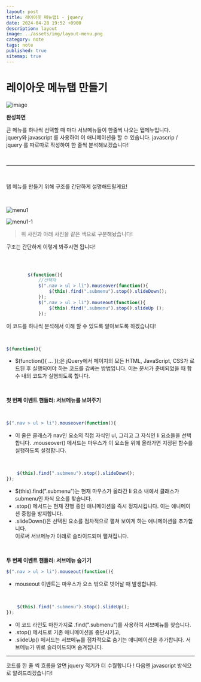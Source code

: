 ```yaml
---
layout: post
title: 레이아웃 메뉴탭1 - jquery 
date: 2024-04-28 19:52 +0900
description: layout
image: ../assets/img/layout-menu.png
category: note
tags: note
published: true
sitemap: true
---
```


# 레이아웃 메뉴탭 만들기 

![image](https://github.com/kimyih/kimyih.github.io/assets/163376151/9b6c1810-6fd6-4eff-b3df-9d8bc0fa71db)

**완성화면**   

큰 메뉴를 하나씩 선택할 때 마다 서브메뉴들이 한줄씩 나오는 탭메뉴입니다.   
jquery와 javascript 를 사용하여 이 애니메이션을 할 수 있습니다.
javascrip / jquery 를 따로따로 작성하여 한 줄씩 분석해보겠습니다!

<br>

--- 

<br>

탭 메뉴를 만들기 위해 구조를 간단하게 설명해드릴게요!  

<br>

![menu1](https://github.com/kimyih/kimyih.github.io/assets/163376151/26f374a5-dc69-4a58-ac1c-1657097e72dd)

![menu1-1](https://github.com/kimyih/kimyih.github.io/assets/163376151/64749ae7-440b-4d3f-aaeb-ae64b0992b0e)

> 위 사진과 아래 사진을 같은 색으로 구분해놨습니다!

구조는 간단하게 이렇게 봐주시면 됩니다!


<br>

````javascript

        $(function(){
            //선택자
            $(".nav > ul > li").mouseover(function(){
                $(this).find(".submenu").stop().slideDown();
            });
            $(".nav > ul > li").mouseout(function(){
                $(this).find(".submenu").stop().slideUp ();
            });   
````

이 코드를 하나씩 분석해서 이해 할 수 있도록 알아보도록 하겠습니다!

<br>

```javascript
$(function(){
```
- $(function(){ ... });은 jQuery에서 페이지의 모든 HTML, JavaScript, CSS가 로드된 후 실행되어야 하는 코드를 감싸는 방법입니다. 이는 문서가 준비되었을 때 함수 내의 코드가 실행되도록 합니다.

<br>

**첫 번째 이벤트 핸들러: 서브메뉴를 보여주기**

<br>

```javascript
$(".nav > ul > li").mouseover(function(){
```
- 이 줄은 클래스가 nav인 요소의 직접 자식인 ul, 그리고 그 자식인 li 요소들을 선택합니다. .mouseover() 메서드는 마우스가 이 요소들 위에 올라가면 지정된 함수를 실행하도록 설정합니다.

<br>

```javascript
    $(this).find(".submenu").stop().slideDown();
});
```
- $(this).find(".submenu")는 현재 마우스가 올라간 li 요소 내에서 클래스가 submenu인 자식 요소를 찾습니다.
- .stop() 메서드는 현재 진행 중인 애니메이션을 즉시 정지시킵니다. 이는 애니메이션 중첩을 방지합니다.
- .slideDown()은 선택된 요소를 점차적으로 펼쳐 보이게 하는 애니메이션을 추가합니다.   
 이로써 서브메뉴가 아래로 슬라이드되며 펼쳐집니다.

<br>

**두 번째 이벤트 핸들러: 서브메뉴 숨기기**

```javascript
$(".nav > ul > li").mouseout(function(){
```
- mouseout 이벤트는 마우스가 요소 밖으로 벗어날 때 발생합니다.

<br>

```javascript
    $(this).find(".submenu").stop().slideUp();
});
```
- 이 코드 라인도 마찬가지로 .find(".submenu")를 사용하여 서브메뉴를 찾습니다.
- .stop() 메서드로 기존 애니메이션을 중단시키고,
- .slideUp() 메서드는 서브메뉴를 점차적으로 숨기는 애니메이션을 추가합니다. 서브메뉴가 위로 슬라이드되며 숨겨집니다.

--- 

코드를 한 줄 씩 흐름을 알면 jquery 적기가 더 수월합니다 ! 
다음엔 javascript 방식으로 알려드리겠습니다!